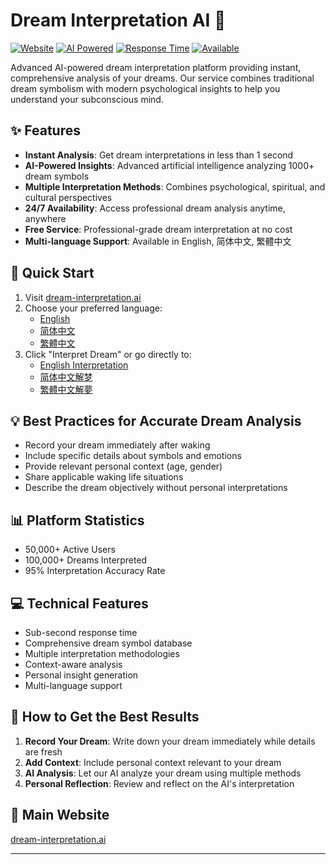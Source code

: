 # Dream Interpretation AI 🌙

[![Website](https://img.shields.io/badge/Website-dream--interpretation.ai-blue)](https://dream-interpretation.ai)
[![AI Powered](https://img.shields.io/badge/AI-Powered-brightgreen)]()
[![Response Time](https://img.shields.io/badge/Response-<1s-success)]()
[![Available](https://img.shields.io/badge/Available-24%2F7-blueviolet)]()

Advanced AI-powered dream interpretation platform providing instant, comprehensive analysis of your dreams. Our service combines traditional dream symbolism with modern psychological insights to help you understand your subconscious mind.

## ✨ Features

- **Instant Analysis**: Get dream interpretations in less than 1 second
- **AI-Powered Insights**: Advanced artificial intelligence analyzing 1000+ dream symbols
- **Multiple Interpretation Methods**: Combines psychological, spiritual, and cultural perspectives
- **24/7 Availability**: Access professional dream analysis anytime, anywhere
- **Free Service**: Professional-grade dream interpretation at no cost
- **Multi-language Support**: Available in English, 简体中文, 繁體中文

## 🚀 Quick Start

1. Visit [dream-interpretation.ai](https://dream-interpretation.ai)
2. Choose your preferred language:
   - [English](https://dream-interpretation.ai/)
   - [简体中文](https://dream-interpretation.ai/zh)
   - [繁體中文](https://dream-interpretation.ai/tw)
3. Click "Interpret Dream" or go directly to:
   - [English Interpretation](https://dream-interpretation.ai/interpret)
   - [简体中文解梦](https://dream-interpretation.ai/zh/interpret)
   - [繁體中文解夢](https://dream-interpretation.ai/tw/interpret)

## 💡 Best Practices for Accurate Dream Analysis

- Record your dream immediately after waking
- Include specific details about symbols and emotions
- Provide relevant personal context (age, gender)
- Share applicable waking life situations
- Describe the dream objectively without personal interpretations

## 📊 Platform Statistics

- 50,000+ Active Users
- 100,000+ Dreams Interpreted
- 95% Interpretation Accuracy Rate

## 💻 Technical Features

- Sub-second response time
- Comprehensive dream symbol database
- Multiple interpretation methodologies
- Context-aware analysis
- Personal insight generation
- Multi-language support

## 📝 How to Get the Best Results

1. **Record Your Dream**: Write down your dream immediately while details are fresh
2. **Add Context**: Include personal context relevant to your dream
3. **AI Analysis**: Let our AI analyze your dream using multiple methods
4. **Personal Reflection**: Review and reflect on the AI's interpretation

## 🔗 Main Website

[dream-interpretation.ai](https://dream-interpretation.ai)

---
